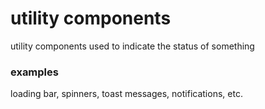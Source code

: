 # utility components

utility components used to indicate the status of something

### examples
loading bar, spinners, toast messages, notifications, etc.

